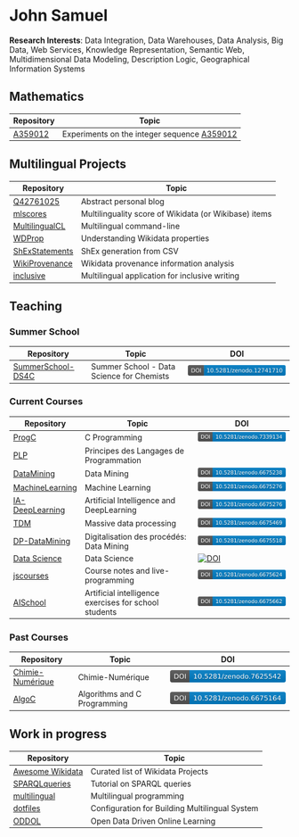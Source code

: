 # John Samuel


**Research Interests**: Data Integration, Data Warehouses, Data Analysis, Big Data, Web Services, Knowledge Representation, 
Semantic Web, Multidimensional Data Modeling, Description Logic, Geographical Information Systems

## Mathematics

| Repository | Topic |
| --- | --- |
| [A359012](https://github.com/johnsamuelwrites/A359012) | Experiments on the integer sequence [A359012](https://oeis.org/A359012) |

## Multilingual Projects 

| Repository | Topic |
| --- | --- |
| [Q42761025](https://github.com/johnsamuelwrites/Q42761025) | Abstract personal blog |
|[mlscores](https://github.com/johnsamuelwrites/mlscores)|Multilinguality score of Wikidata (or Wikibase) items|
| [MultilingualCL](https://github.com/johnsamuelwrites/MultilingualCL) | Multilingual command-line |
| [WDProp](https://github.com/johnsamuelwrites/wdprop) | Understanding Wikidata properties |
| [ShExStatements](https://github.com/johnsamuelwrites/ShExStatements) | ShEx generation from CSV |
| [WikiProvenance](https://github.com/johnsamuelwrites/WikiProvenance) | Wikidata provenance information analysis |
| [inclusive](https://github.com/johnsamuelwrites/inclusive) | Multilingual application for inclusive writing  |

## Teaching

### Summer School

|Repository | Topic |DOI|
| --- | --- | --- |
|[SummerSchool-DS4C](https://github.com/johnsamuelwrites/SummerSchool-DS4C) | Summer School - Data Science for Chemists |[![DOI](./images/zenodo.12741710.svg)](https://doi.org/10.5281/zenodo.12741710)|

### Current Courses

|Repository | Topic |DOI|
| --- | --- | --- |
|[ProgC](https://github.com/johnsamuelwrites/ProgC) | C Programming |[![DOI](./images/zenodo.7339134.svg)](https://doi.org/10.5281/zenodo.7339134)|
|[PLP](https://github.com/johnsamuelwrites/PLP) | Principes des Langages de Programmation ||
|[DataMining](https://github.com/johnsamuelwrites/DataMining) | Data Mining |  [![DOI](./images/zenodo.6675238.svg)](https://doi.org/10.5281/zenodo.6675238)|
|[MachineLearning](https://github.com/johnsamuelwrites/MachineLearning) | Machine Learning |  [![DOI](./images/zenodo.6675276.svg)](https://doi.org/10.5281/zenodo.6675276) |
|[IA-DeepLearning](https://github.com/johnsamuelwrites/IA-DeepLearning) | Artificial Intelligence and DeepLearning |   [![DOI](./images/zenodo.6675276.svg)](https://doi.org/10.5281/zenodo.6675276) |
|[TDM](https://github.com/johnsamuelwrites/TDM) | Massive data processing  | [![DOI](./images/zenodo.6675469.svg)](https://doi.org/10.5281/zenodo.6675469) |
|[DP-DataMining](https://github.com/johnsamuelwrites/DP-DataMining) | Digitalisation des procédés: Data Mining | [![DOI](./images/zenodo.6675518.svg)](https://doi.org/10.5281/zenodo.6675518) |
|[Data Science](https://github.com/johnsamuelwrites/DataScience) | Data Science |  [![DOI](https://zenodo.org/badge/DOI/10.5281/zenodo.10687448.svg)](https://doi.org/10.5281/zenodo.10687448) |
|[jscourses](https://github.com/johnsamuelwrites/jscourses) | Course notes and live-programming |   [![DOI](./images/zenodo.6675624.svg)](https://doi.org/10.5281/zenodo.6675624)   |
|[AISchool](https://github.com/johnsamuelwrites/AISchool) | Artificial intelligence exercises for school students |   [![DOI](./images/zenodo.6675662.svg)](https://doi.org/10.5281/zenodo.6675662)  |

### Past Courses

|Repository | Topic |DOI|
| --- | --- | --- |
|[Chimie-Numérique](https://github.com/johnsamuelwrites/chimie-numerique) | Chimie-Numérique |  [![DOI](./images/zenodo.7625542.svg)](https://doi.org/10.5281/zenodo.7625542)  |
|[AlgoC](https://github.com/johnsamuelwrites/AlgoC) | Algorithms and C Programming |  [![DOI](./images/zenodo.6675164.svg)](https://doi.org/10.5281/zenodo.6675164)|

## Work in progress

| Repository | Topic |
| --- | --- |
| [Awesome Wikidata](https://github.com/johnsamuelwrites/awesome-wikidata) | Curated list of Wikidata Projects |
| [SPARQLqueries](https://github.com/johnsamuelwrites/SPARQLqueries) | Tutorial on SPARQL queries|
| [multilingual](https://github.com/johnsamuelwrites/multilingual) | Multilingual programming |
| [dotfiles](https://github.com/johnsamuelwrites/dotfiles) | Configuration for Building Multilingual System  |
| [ODDOL](https://github.com/johnsamuelwrites/ODDOL) | Open Data Driven Online Learning |
